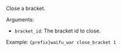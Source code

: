 Close a bracket.

Arguments:
* `bracket_id`: The bracket id to close.

Example: `{prefix}waifu_war close_bracket 1`
